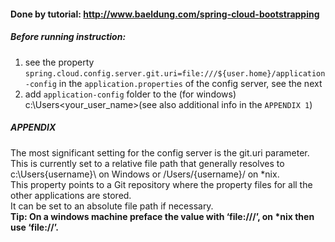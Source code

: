 #### Done by tutorial: http://www.baeldung.com/spring-cloud-bootstrapping

##### Before running instruction:
1. see the property `spring.cloud.config.server.git.uri=file:///${user.home}/application-config` in the `application.properties` of the config server, see the next
2. add `application-config` folder to the (for windows) c:\Users\<your_user_name>\(see also additional info in the `APPENDIX 1`)

##### APPENDIX
The most significant setting for the config server is the git.uri parameter. <br/>
 This is currently set to a relative file path that generally resolves to c:\Users\{username}\ on Windows or /Users/{username}/ on *nix. <br/>
 This property points to a Git repository where the property files for all the other applications are stored. <br/>
 It can be set to an absolute file path if necessary. <br/>
 <b/>
Tip: On a windows machine preface the value with ‘file:///’, on *nix then use ‘file://’. <br/>
